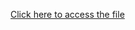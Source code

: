 [Click here to access the file](https://drive.google.com/file/d/1SSBGla4j77_KfCRHgTobwIqGskWK9TgO/view?usp=sharing)
